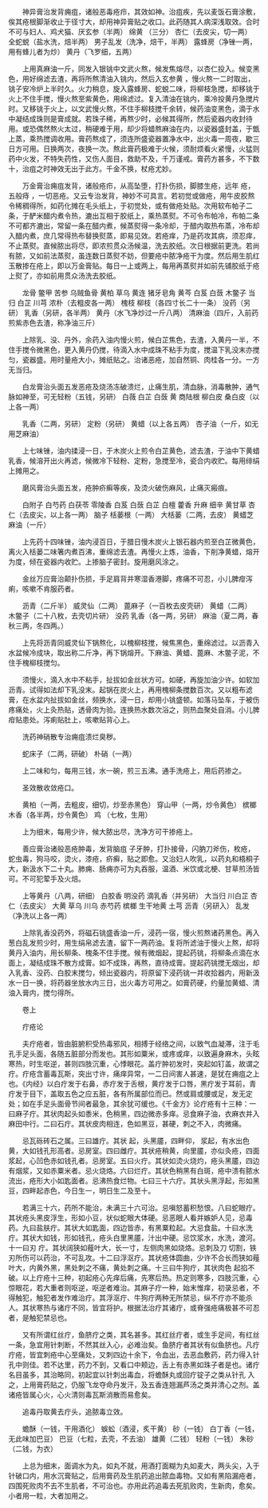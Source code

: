 <!-- { "loadSidebar": true } -->
　　神异膏治发背痈疽，诸般恶毒疮疖，其效如神。治疽疾，先以麦饭石膏涂敷，俟其疮根脚渐收止于径寸大，却用神异膏贴之收口。此药随其人病深浅取效。合时不可与妇人、鸡犬猫、厌玄参（半两） 绵黄 （三分） 杏仁（去皮尖，切一两） 全蛇蜕（盐水洗，焙半两） 男子乱发（洗净，焙干，半两） 露蜂房（净锉一两，用有蜂儿者为炒） 黄丹（飞罗细，五两）

　　上用真麻油一斤，同发入银铫中文武火熬，候发焦熔尽，以杏仁投入。候变黑色，用好绵滤去渣，再将所熬清油入铫内，然后入玄参黄 ，慢火熬一二时取出，铫子安冷炉上半时久。火力稍息，旋入露蜂房、蛇蜕二味，将柳枝急搅，却移铫于火上不住手搅，慢火熬至紫黄色，用绵滤过。复入清油在铫内，乘冷投黄丹急搅片时。又移铫于火上，以文武慢火熬，不住手柳枝搅千余转，候药油变黑色，滴于水中凝结成珠则是膏成就。若珠子稀，再熬少时，必候其得所，然后瓷器内收封待用。或恐偶然熬火太过，稍硬难于用，却少将蜡熬麻油在内，以瓷器盛封盖，于甑上蒸，乘热搅调收用。膏药熬成了，须连所盛瓷器置净水中，出火毒一周夜，歇三日方可用。日换两次，夜换一次。熬此膏药极难于火候，须耐烦看火紧慢，火猛则药中火发，不特失药性，又伤人面目，救助不及，千万谨戒。膏药方甚多，不下数十，治疽之时神效无出于此方。千金不换，杖疮尤妙。

　　万金膏治痈疽发背，诸般疮疖，从高坠堕，打扑伤损，脚膝生疮，远年 疮，五般痔 ，一切恶疮。又云专治发背，神妙不可具言。若初觉或做疮，用牛皮胶熬令稀稠得所，如药化摊在毛头纸上，于初觉处，或有做疮处贴。次用软布帕子二条，于酽米醋内煮令热，漉出互相于胶纸上，乘热蒸熨。不可令布帕冷，布帕二条不可都齐漉出，常留一条在醋内煮，候蒸熨得一条冷却，于醋内取热布蒸，冷布却入醋内煮，庶几常得热布替换熨蒸，即易见效。若疮痒，乃是药攻其病，须忍痒，不止蒸熨。直候脓出将尽，即浓煎贯众汤候温，洗去胶纸。次日根据前更洗。若尚有脓，又如前法蒸熨，虽连数日蒸熨不妨，但要疮中脓净疮干为度。然后用生肌红玉散掺在疮上，即以万金膏贴。每日一上或两上，每用再蒸熨并如前先铺胶纸于疮上熨了，亦如前用贯众汤洗去胶纸。

　　龙骨 鳖甲 苦参 乌贼鱼骨 黄柏 草乌 黄连 猪牙皂角 黄芩 白芨 白蔹 木鳖子 当归 白芷 川芎 浓朴（去粗皮各一两） 槐枝 柳枝（各四寸长二十一条） 没药（另研） 乳香（另研，各半两） 黄丹（水飞净炒过一斤八两） 清麻油（四斤，入前药煎紫赤色去渣，称净油三斤）

　　上除乳、没、丹外，余药入油内慢火煎，候白芷焦色，去渣，入黄丹一半，不住手搅令微黑色，更入黄丹仍搅，待滴入水中成珠不粘手为度，搅温下乳没末亦搅匀，瓷器盛。用时量疮大小，摊纸贴之。治诸恶疮，加自然铜、肉桂各一分。一方无当归。

　　白龙膏治头面五发恶疮及烧汤冻破溃烂，止痛生肌，清血脉，消毒散肿，通气脉如神至，可无轻粉（五钱，另研） 白薇 白芷 白蔹 黄 商陆根 柳白皮 桑白皮（以上各一两）

　　乳香（二两，另研） 定粉（另研） 黄蜡（以上各五两） 杏子油（一斤，如无用芝麻油）

　　上七味锉，油内揉浸一日，于木炭火上煎令白芷黄色，滤去渣，于油中下黄蜡乳香，候溶开出火再滤，候微冷下轻粉、定粉，急搅至冷，瓷合内收贮。每用绯绢上摊用之。

　　磨风膏治头面五发，疮肿疥癣等疾，及烫火破伤麻风，止痛灭瘢痕。

　　白附子 白芍药 白茯苓 零陵香 白芨 白蔹 白芷 白檀 藿香 升麻 细辛 黄甘草 杏仁（去皮尖，以上各一两） 脑子 栝蒌根（一两） 大栝蒌（二两，去皮） 黄蜡芝麻油（一斤）

　　上先药十四味锉，油内浸百日，于腊日慢木炭火上银石器内煎至白芷微黄色，离火入栝蒌二味箸内煮百沸，重绵滤去渣。再慢火上炼，油香，下削净黄蜡，熔开为度，倾在瓷器内收贮。上掺脑子密封。旋用磨风涂之。

　　金丝万应膏治颠扑伤损，手足肩背并寒湿香港脚，疼痛不可忍，小儿脾疳泻痢，咳嗽不肯服药者。

　　沥青（二斤半） 威灵仙（二两） 蓖麻子（一百枚去皮壳研） 黄蜡（二两） 木鳖子（二十八枚，去壳切片研） 没药 乳香（各一两，另研） 麻油（夏二两，春秋三两，冬四两。）

　　上先将沥青同威灵仙下锅熬化，以槐柳枝搅，候焦黑色，重绵滤过。以沥青入水盆候冷成块，取出称二斤净，再下锅熔开。下麻油、黄蜡、蓖麻、木鳖子泥，不住手槐柳枝搅匀。

　　须慢火，滴入水中不粘手，扯拔如金丝状方可。如硬，再旋加油少许。如软加沥青。试得如法却下乳没末。起锅在炭火上，再用槐柳条搅数百次。又以粗布滤膏，在水盆内扯拔如金丝，频换水，浸一日，却用小铫盛顿。如落马坠车，于被伤疼痛处，火上灸热贴，透骨肉为验。连换热水数次浴之，则热血聚处自消。小儿脾疳贴患处。泻痢贴肚上，咳嗽贴背心上。

　　洗药神硝散专治痈疽溃烂臭秽。

　　蛇床子（二两，研破） 朴硝（一两）

　　上二味和匀，每用三钱，水一碗，煎三五沸。通手洗疮上，用后药掺之。

　　圣效散收敛疮口。

　　黄柏（一两，去粗皮，细切，炒至赤黑色） 穿山甲（一两，炒令黄色） 槟榔 木香（各半两，炒令黄色） 鸡 （七枚，生用）

　　上为细末，每用少许，候大脓出尽，洗净方可干掺疮上。

　　善应膏治诸般恶疮肿毒，发背脑疽 子牙肿，打扑接骨，闪肭刀斧伤，枚疮，蛇虫毒，狗马咬，烫火，漆疮，疥癣，贴之即愈。又治妇人吹乳，以药丸和梧桐子大，新汲水下二十丸。肺痈、肠痈亦可为丸吞服，温酒、米饮或北梗、甘草煎汤皆可。不可犯荤手及火焙。

　　上等黄丹（八两，研细） 白胶香 明没药 滴乳香（并另研） 大当归 川白芷 杏仁（去皮尖） 大黄 草乌 川乌 赤芍药 槟榔 生干地黄 土芎 沥青（另研入） 乱发（净洗以上各一两）

　　上除乳香没药外，将磁石铫盛香油一斤，浸药一宿，慢火煎熬诸药黑色。再入葱白乱发煎少时，用生绢帛滤去渣，留下一两药油。复将所滤油于慢火上熬，却将黄丹入油内，用长柳条、槐条不住手搅。候有微烟起，提起药铫，将柳条点滴在水面上，凝结成珠不散方成膏。如不成珠，再熬，直待成膏。提起药铫搅无烟出，却入乳香、没药、白胶末搅匀，倾出瓷器内，将原留下浸药铫一并收拾器内，用新汲水一日一换，将药器坐放水内三日，出火毒方可用之。如膏药硬，约量加黄蜡、清油入膏内，搅匀得所。

　　卷上

　　疔疮论

　　夫疔疮者，皆由脏腑积受热毒邪风，相搏于经络之间，以致气血凝滞，注于毛孔手足头面，各随五脏部分而发也。其形如粟米，或疼或痒，以致遍身麻木，头眩寒热，时生呕逆，甚则四肢沉重，心悸眼花。盖疔肿初发时，突起如钉盖，故谓之疔。疔疮含蓄毒瓦斯，突出寸许，痛痒异常，一二日间害人甚速，是犹在痈疽之上也。《内经》以白疔发于右鼻，赤疔发于舌根，黄疔发于口唇，黑疔发于耳前，青疔发于目下，盖取五色之应五脏，各有所属部位而已。然或肩或腰或足，发无定处；如在手足头面骨节间者最急，其余犹可缓也。《千金方》论疔疮有十三种：一曰麻子疔。其状肉起头如黍米，色稍黑，四边微赤多痒。忌食麻子油，衣麻衣并入麻田中行。二曰石疔。其状皮肉相连，色如黑豆，甚硬，刺之不入，肉微痛。

　　忌瓦砾砖石之属。三曰雄疔。其状 起，头黑靥，四畔仰， 浆起，有水出色黄，大如钱孔形高者。忌房室。四曰雌疔。其状疮稍黄，向里靥，亦似灸疮，四面 浆起，心凹色赤如钱孔者。忌房室。五曰火疔。其状如烫火烧灼，疮头黑靥，四边有烟浆，又如赤粟米者。忌火烧烙。六曰烂疔。其状色稍黑有白斑，疮中溃有脓水流出，疮形大小如匙面者。忌沸热食烂物。七曰三十六疔。其状头黑浮起，形如黑豆，四畔起赤色，今日生一，明日生二及至十。

　　若满三十六，药所不能治，未满三十六可治。忌嗔怒蓄积愁恨。八曰蛇眼疔。其状疮头黑皮浮生，形如小豆，状似蛇眼大体硬。忌恶眼人看并嫉妒人见，忌毒药。九曰盐肤疔。其状大如匙面，四边皆赤，有黑粟粒起。大忌食盐。十曰水洗疔。其状大如钱，形如钱孔，疮头白里黑靥，汁出中硬。忌饮浆水，水洗，渡河。十一曰刃 疔。其状阔狭如薤叶大，长一寸，左侧肉黑如烧烙。忌刺及刀 切割，铁刃所伤可以药治，不可乱攻。十二曰浮沤疔。其状疮体圆曲，少许不合长而狭如薤叶大，内黄外黑，黑处刺之不痛，黄处刺之痛。十三曰牛狗疔，其状肉色 起掐不破。以上疔疮十三种，初起疮心先痒后痛，先寒后热。热定则寒多，四肢沉重，心惊眼花，若大重者则呕逆，呕逆者难治。其麻子疔一种，始末惟痒，初录忌者，不得触犯，触犯者发作难治疗。其浮沤疔、牛狗疔两种无所禁忌，纵不疗亦不能杀人。其状寒热与诸疔不同，皆宜将护。根据法治疗其诸疔，或脊强疮痛极甚不可忍者，是触犯禁忌也。

　　又有所谓红丝疔，鱼脐疔之类，其名甚多。其红丝疔者，或生手足间，有红丝一条，急宜用针刺断，不然其丝入心，必难治矣。鱼脐疔者其状有似鱼脐也。凡疗疔疮，皆宜刺疮中心至痛处，又刺四边十余下，令血出，去恶血敷药，药力得入针孔中则佳。若不达里，药力不到，又看口中颊边，舌上有赤黑如珠子者是也。诸疔名目虽多，其治略同，初起宜以针刺出毒血，将蟾酥丸或回疔锭子之类从针孔 入之，上用膏药贴之，仍服飞龙夺命丹发汗，及五香连翘漏芦汤之类并清心之剂。盖诸疮皆属心火，心火清则毒瓦斯消散而易愈矣。

　　追毒丹取黄去疔头，追脓毒立效。

　　蟾酥（一钱，干用酒化） 蜈蚣（酒浸，炙干黄） 砂（一钱） 白丁香（一钱，无此味加巴豆） 巴豆（七粒，去壳，不去油） 雄黄（二钱） 轻粉（一钱） 朱砂（二钱，为衣）

　　上总为细末，面调水为丸，如丸不就，用酒打面糊为丸如麦大，两头尖，入于针破口内，用水沉膏贴之，后用膏药及生肌药追出脓血毒物。又如有黑陷漏疮者，四围死败肉不去不生肌者，不可治也。亦用此药追毒去死肌败肉，生新肉，愈矣。小者用一粒，大者加用之。

